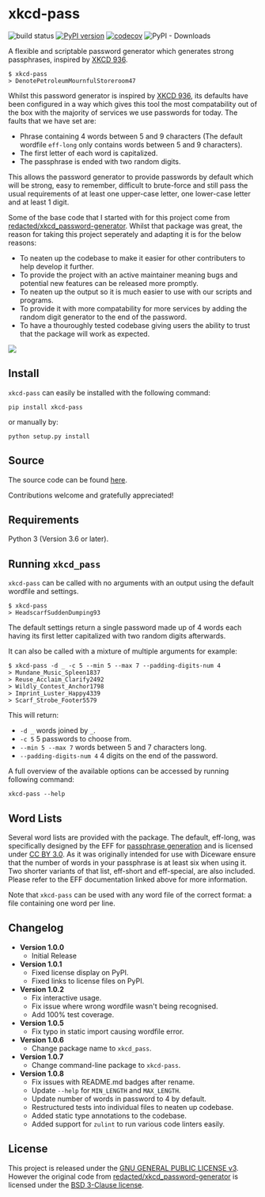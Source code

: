 # xkcd-pass
![build status](https://github.com/adambirds/xkcd-password-gen/actions/workflows/build.yml/badge.svg)
[![PyPI version](https://badge.fury.io/py/xkcd-pass.svg)](https://badge.fury.io/py/xkcd_pass)
[![codecov](https://codecov.io/gh/adambirds/xkcd-password-gen/branch/master/graph/badge.svg?token=4RKK2ABREH)](https://codecov.io/gh/adambirds/xkcd-password-gen)
![PyPI - Downloads](https://img.shields.io/pypi/dm/xkcd-pass)

A flexible and scriptable password generator which generates strong passphrases, inspired by [XKCD 936][xkcd].

```
$ xkcd-pass
> DenotePetroleumMournfulStoreroom47
```

Whilst this password generator is inspired by [XKCD 936][xkcd], its defaults have been configured in a way which gives this tool the most compatability out of the box with the majority of services we use passwords for today. The faults that we have set are:
* Phrase containing 4 words between 5 and 9 characters (The default wordfile `eff-long` only contains words between 5 and 9 characters).
* The first letter of each word is capitalized.
* The passphrase is ended with two random digits.

This allows the password generator to provide passwords by default which will be strong, easy to remember, difficult to brute-force and still pass the usual requirements of at least one upper-case letter, one lower-case letter and at least 1 digit.

Some of the base code that I started with for this project come from [redacted/xkcd_password-generator](https://github.com/redacted/). Whilst that package was great, the reason for taking this project seperately and adapting it is for the below reasons:
* To neaten up the codebase to make it easier for other contributers to help develop it further.
* To provide the project with an active maintainer meaning bugs and potential new features can be released more promptly.
* To neaten up the output so it is much easier to use with our scripts and programs.
* To provide it with more compatability for more services by adding the random digit generator to the end of the password.
* To have a thouroughly tested codebase giving users the ability to trust that the package will work as expected.

[xkcd]: https://xkcd.com/936/
![](https://imgs.xkcd.com/comics/password_strength.png)

## Install
`xkcd-pass` can easily be installed with the following command:

```
pip install xkcd-pass
```

or manually by:

```
python setup.py install
```

## Source
The source code can be found [here](https://github.com/adambirds/xkcd_password-gen).

Contributions welcome and gratefully appreciated!

## Requirements
Python 3 (Version 3.6 or later).

## Running `xkcd_pass`
`xkcd-pass` can be called with no arguments with an output using the default wordfile and settings.
```
$ xkcd-pass
> HeadscarfSuddenDumping93
```
The default settings return a single password made up of 4 words each having its first letter capitalized with two random digits afterwards.

It can also be called with a mixture of multiple arguments for example:

```
$ xkcd-pass -d _ -c 5 --min 5 --max 7 --padding-digits-num 4
> Mundane_Music_Spleen1837
> Reuse_Acclaim_Clarify2492
> Wildly_Contest_Anchor1798
> Imprint_Luster_Happy4339
> Scarf_Strobe_Footer5579
```

This will return:
* `-d _` words joined by `_`.
* `-c 5` 5 passwords to choose from.
* `--min 5 --max 7` words between 5 and 7 characters long.
* `--padding-digits-num 4` 4 digits on the end of the password.

A full overview of the available options can be accessed by running following command:

```
xkcd-pass --help
```

## Word Lists

Several word lists are provided with the package. The default, eff-long, was specifically designed by the EFF for [passphrase generation](https://www.eff.org/deeplinks/2016/07/new-wordlists-random-passphrases) and is licensed under [CC BY 3.0](https://creativecommons.org/licenses/by/3.0/us/). As it was originally intended for use with Diceware ensure that the number of words in your passphrase is at least six when using it. Two shorter variants of that list, eff-short and eff-special, are also included. Please refer to the EFF documentation linked above for more information.

Note that `xkcd-pass` can be used with any word file of the correct format: a file containing one word per line.

## Changelog

* **Version 1.0.0**
    * Initial Release
* **Version 1.0.1**
    * Fixed license display on PyPI.
    * Fixed links to license files on PyPI.
* **Version 1.0.2**
    * Fix interactive usage.
    * Fix issue where wrong wordfile wasn't being recognised.
    * Add 100% test coverage.
* **Version 1.0.5**
    * Fix typo in static import causing wordfile error.
* **Version 1.0.6**
    * Change package name to `xkcd_pass`.
* **Version 1.0.7**
    * Change command-line package to `xkcd-pass`.
* **Version 1.0.8**
    * Fix issues with README.md badges after rename.
    * Update `--help` for `MIN_LENGTH` and `MAX_LENGTH`.
    * Update number of words in password to 4 by default.
    * Restructured tests into individual files to neaten up codebase.
    * Added static type annotations to the codebase.
    * Added support for `zulint` to run various code linters easily.

## License

This project is released under the [GNU GENERAL PUBLIC LICENSE v3](https://github.com/adambirds/xkcd_password-gen/blob/master/LICENSE). However the original code from [redacted/xkcd_password-generator](https://github.com/redacted/xkcd_password-generator) is licensed under the [BSD 3-Clause license](https://github.com/adambirds/xkcd_password-gen/blob/master/LICENSE.BSD).

